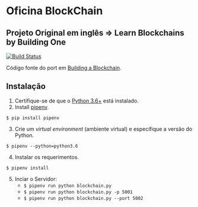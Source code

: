 # Oficina BlockChain
## Projeto Original em inglês => Learn Blockchains by Building One

[![Build Status](https://travis-ci.org/dvf/blockchain.svg?branch=master)](https://travis-ci.org/dvf/blockchain)

Código fonte do port em [Building a Blockchain](https://medium.com/p/117428612f46). 

## Instalação

1. Certifique-se de que o [Python 3.6+](https://www.python.org/downloads/) está instalado. 
2. Install [pipenv](https://github.com/kennethreitz/pipenv). 

```
$ pip install pipenv 
```

3. Crie um _virtual environment_ (ambiente virtual) e específique a versão do Python. 

```
$ pipenv --python=python3.6
```

4. Instalar os requerimentos. 

```
$ pipenv install 
``` 

5. Inciar o Servidor:
    * `$ pipenv run python blockchain.py` 
    * `$ pipenv run python blockchain.py -p 5001`
    * `$ pipenv run python blockchain.py --port 5002`
